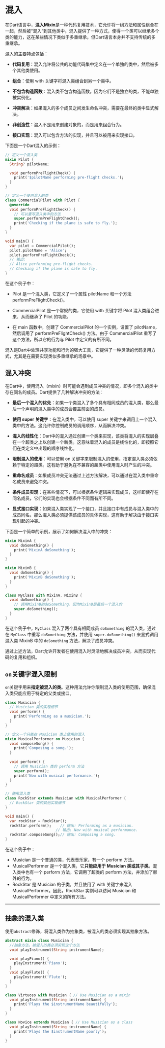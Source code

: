 # 混入

在Dart语言中，**混入Mixin**是一种代码复用技术，它允许将一组方法和属性组合在一起，然后被“混入”到其他类中。混入提供了一种方式，使得一个类可以继承多个类的能力，这在某些情况下类似于多重继承，但Dart语言本身并不支持传统的多重继承。

混入的主要特点包括：

* **代码复用**：混入允许将公共的功能代码集中定义在一个单独的类中，然后被多个其他类使用。

* **组合**：使用 with 关键字将混入类组合到另一个类中。

* **不包含构造函数**：混入类不包含构造函数，因为它们不是独立的类，不能单独被实例化。

* **冲突解决**：如果混入的多个成员之间发生命名冲突，需要在最终的类中显式解决。

* **非创造性**：混入不是用来创建对象的，而是用来组合行为。

* **接口实现**：混入可以包含方法的实现，并且可以被用来实现接口。

下面是一个Dart混入的示例：

```dart
// 定义一个混入类
mixin Pilot {
  String? pilotName;

  void performPreFlightCheck() {
    print('$pilotName performing pre-flight checks.');
  }
}

// 定义一个使用混入的类
class CommercialPilot with Pilot {
  @override
  void performPreFlightCheck() {
    // 可以重写混入类中的方法
    super.performPreFlightCheck();
    print('Checking if the plane is safe to fly.');
  }
}

void main() {
  var pilot = CommercialPilot();
  pilot.pilotName = 'Alice';
  pilot.performPreFlightCheck();
  // 输出:
  // Alice performing pre-flight checks.
  // Checking if the plane is safe to fly.
}
```

在这个例子中：

* Pilot 是一个混入类，它定义了一个属性 pilotName 和一个方法 performPreFlightCheck()。

* CommercialPilot 是一个常规的类，它使用 with 关键字将 Pilot 混入类组合进来，从而继承了 Pilot 的功能。

* 在 main 函数中，创建了 CommercialPilot 的一个实例，设置了 pilotName，然后调用了 performPreFlightCheck() 方法。由于 CommercialPilot 重写了这个方法，所以它的行为与 Pilot 中定义的有所不同。

混入是Dart中处理共享功能和行为的强大工具，它提供了一种灵活的代码复用方式，尤其是在需要实现类似多重继承的场景中。

## 混入冲突

在Dart中，使用混入（mixin）时可能会遇到成员冲突的情况，即多个混入的类中存在同名的成员。Dart提供了几种解决冲突的方法：

* **最后一个混入的优先**：如果一个类混入了多个具有相同成员的混入类，那么最后一个声明的混入类中的成员会覆盖前面的成员。

* **使用 super 关键字**：在混入类中，可以使用 super 关键字来调用上一个混入类中的方法。这允许你控制成员的调用顺序，从而解决冲突。

* **混入的线性化**：Dart中的混入通过创建一个类来实现，该类将混入的实现层叠在一个超类之上以创建一个新类。这意味着混入的成员是线性化的，即按照它们在类定义中出现的顺序线性化。

* **限制混入的使用**：可以使用 on 关键字来限制混入的使用，指定混入类必须依赖于特定的超类。这有助于避免在不兼容的超类中使用混入时产生的冲突。

* **重命名成员**：如果成员冲突无法通过上述方法解决，可以通过在混入类中重命名成员来避免冲突。

* **条件成员实现**：在某些情况下，可以根据条件逻辑来实现成员，这样即使存在同名成员，它们的实现也会根据条件不同而有所不同。

* **显式接口实现**：如果混入类实现了一个接口，并且接口中有成员与混入类中的成员同名，那么混入类必须提供该成员的具体实现，这有助于解决由于接口实现引起的冲突。

下面是一个简单的示例，展示了如何解决混入中的冲突：

```dart
mixin MixinA {
  void doSomething() {
    print('MixinA doSomething');
  }
}

mixin MixinB {
  void doSomething() {
    print('MixinB doSomething');
  }
}

class MyClass with MixinA, MixinB {
  void doSomething() {
    // 调用MixinB的doSomething，因为MixinB是最后一个混入的
    super.doSomething();
  }
}
```

在这个例子中，`MyClass` 混入了两个具有相同成员 `doSomething` 的混入类。通过在 `MyClass` 中重写 `doSomething` 方法，并使用 `super.doSomething()` 来显式调用混入类 MixinB 中的 `doSomething` 方法，解决了成员冲突。

通过上述方法，Dart允许开发者在使用混入时灵活地解决成员冲突，从而实现代码的复用和组织。

## `on`关键字混入限制

`on`关键字用来**指定被混入的类**。这种用法允许你限制混入类的使用范围，确保混入类只能应用于特定的父类或接口。

```dart
class Musician {
  // Musician 类的实现细节
  void perform() {
    print('Performing as a musician.');
  }
}

// 定义一个只能在 Musician 类上使用的混入
mixin MusicalPerformer on Musician {
  void composeSong() {
    print('Composing a song.');
  }
  
  void perform() {
    // 调用 Musician 类的 perform 方法
    super.perform();
    print('Now with musical performance.');
  }
}

// 使用混入类
class RockStar extends Musician with MusicalPerformer {
  // RockStar 类的其他实现细节
}

void main() {
  var rockStar = RockStar();
  rockStar.perform();    // 输出: Performing as a musician.
                       // 输出: Now with musical performance.
  rockStar.composeSong();// 输出: Composing a song.
}
```

在这个例子中：

* Musician 是一个普通的类，代表音乐家，有一个 perform 方法。
* MusicalPerformer 是一个混入类，它**只能应用于 Musician 类或其子类**。混入类中也有一个 perform 方法，它调用了超类的 perform 方法，并添加了额外的行为。
* RockStar 是 Musician 的子类，并且使用了 with 关键字来混入 MusicalPerformer。因此，RockStar 实例可以访问 Musician 和 MusicalPerformer 中定义的所有方法。

---

## 抽象的混入类

使用`abstract`修饰，将混入类作为抽象类，被混入的类必须实现其抽象方法。

```dart
abstract mixin class Musician {
  //抽象方法，被混入的类必须实现这个方法
  void playInstrument(String instrumentName);

  void playPiano() {
    playInstrument('Piano');
  }
  void playFlute() {
    playInstrument('Flute');
  }
}

class Virtuoso with Musician { // Use Musician as a mixin
  void playInstrument(String instrumentName) {
    print('Plays the $instrumentName beautifully');
  }  
} 

class Novice extends Musician { // Use Musician as a class
  void playInstrument(String instrumentName) {
    print('Plays the $instrumentName poorly');
  }  
}
```
